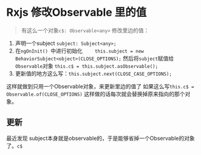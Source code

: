 # Rxjs 修改Observable 里的值
> 有这么一个对象`c$: Observable<any>` 修改里边的值：
1.   声明一个subject `subject: Subject<any>;`
2. 在`ngOnInit() `中进行初始化 `    this.subject = new BehaviorSubject<object>(CLOSE_OPTIONS);`
 然后将`subject`赋值给`Observable`对象 `this.c$ = this.subject.asObservable();`
3. 更新值的地方这么写：`this.subject.next(CLOSE_CASE_OPTIONS);`

这样就做到只用一个Observable对象，来更新里边的值了
如果这么写`this.c$ = Observable.of(CLOSE_OPTIONS)` 这样做的话每次就会替换掉原来指向的那个对象。

## 更新
 最近发现 subject本身就是observable的，于是能够省掉一个Observable的对象了。`c$`